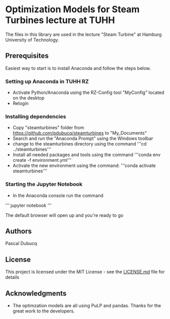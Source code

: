 # Optimization Models for Steam Turbines lecture at TUHH

The files in this library are used in the lecture "Steam Turbine" at Hamburg University of Technology.

## Prerequisites

Easiest way to start is to install Anaconda and follow the steps below.

### Setting up Anaconda in TUHH RZ

- Activate Python/Anaconda using the RZ-Config tool "MyConfig" located on the desktop
- Relogin

### Installing dependencies

- Copy "steamturbines" folder from
https://github.com/pdubucq/steamturbines to "My_Documents"
- Search and run the "Anaconda Prompt" using the Windows toolbar
- change to the steamturbines directory using the command '''cd ../steamturbines'''
- Install all needed packages and tools using the command '''conda env create -f environment.yml'''
- Activate the new environment using the command: '''conda activate steamturbines'''

### Starting the Jupyter Notebook

- In the Anaconda console run the command

''' jupyter notebook '''

The default browser will open up and you're ready to go

## Authors

Pascal Dubucq

## License

This project is licensed under the MIT License - see the [LICENSE.md](LICENSE.md) file for details

## Acknowledgments

* The optimzation models are all using PuLP and pandas. Thanks for the great work to the developers.

